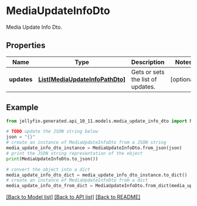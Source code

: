 # MediaUpdateInfoDto

Media Update Info Dto.

## Properties

Name | Type | Description | Notes
------------ | ------------- | ------------- | -------------
**updates** | [**List[MediaUpdateInfoPathDto]**](MediaUpdateInfoPathDto.md) | Gets or sets the list of updates. | [optional] 

## Example

```python
from jellyfin.generated.api_10_11.models.media_update_info_dto import MediaUpdateInfoDto

# TODO update the JSON string below
json = "{}"
# create an instance of MediaUpdateInfoDto from a JSON string
media_update_info_dto_instance = MediaUpdateInfoDto.from_json(json)
# print the JSON string representation of the object
print(MediaUpdateInfoDto.to_json())

# convert the object into a dict
media_update_info_dto_dict = media_update_info_dto_instance.to_dict()
# create an instance of MediaUpdateInfoDto from a dict
media_update_info_dto_from_dict = MediaUpdateInfoDto.from_dict(media_update_info_dto_dict)
```
[[Back to Model list]](../README.md#documentation-for-models) [[Back to API list]](../README.md#documentation-for-api-endpoints) [[Back to README]](../README.md)


